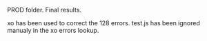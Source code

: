 PROD folder. Final results. 

xo has been used to correct the 128 errors. 
test.js has been ignored manualy in the xo errors lookup. 
